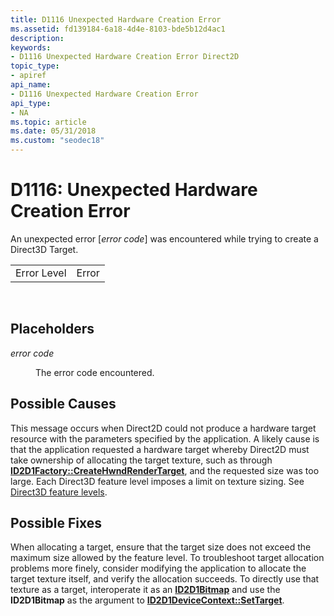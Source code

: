 ```yaml
---
title: D1116 Unexpected Hardware Creation Error
ms.assetid: fd139184-6a18-4d4e-8103-bde5b12d4ac1
description: 
keywords:
- D1116 Unexpected Hardware Creation Error Direct2D
topic_type:
- apiref
api_name:
- D1116 Unexpected Hardware Creation Error
api_type:
- NA
ms.topic: article
ms.date: 05/31/2018
ms.custom: "seodec18"
---
```


# D1116: Unexpected Hardware Creation Error

An unexpected error \[*error code*\] was encountered while trying to create a Direct3D Target.



|             |       |
|-------------|-------|
| Error Level | Error |



 

## Placeholders

<dl> <dt>

<span id="error_code"></span><span id="ERROR_CODE"></span>*error code*
</dt> <dd>

The error code encountered.

</dd> </dl>

## Possible Causes

This message occurs when Direct2D could not produce a hardware target resource with the parameters specified by the application. A likely cause is that the application requested a hardware target whereby Direct2D must take ownership of allocating the target texture, such as through [**ID2D1Factory::CreateHwndRenderTarget**](/windows/desktop/dd371279(v=vs.85).aspx), and the requested size was too large. Each Direct3D feature level imposes a limit on texture sizing. See [Direct3D feature levels](https://msdn.microsoft.com/library/windows/apps/hh994923).

## Possible Fixes

When allocating a target, ensure that the target size does not exceed the maximum size allowed by the feature level. To troubleshoot target allocation problems more finely, consider modifying the application to allocate the target texture itself, and verify the allocation succeeds. To directly use that texture as a target, interoperate it as an [**ID2D1Bitmap**](https://msdn.microsoft.com/en-us/library/Dd371109(v=VS.85).aspx) and use the **ID2D1Bitmap** as the argument to [**ID2D1DeviceContext::SetTarget**](https://msdn.microsoft.com/en-us/library/Hh404533(v=VS.85).aspx).

 

 





